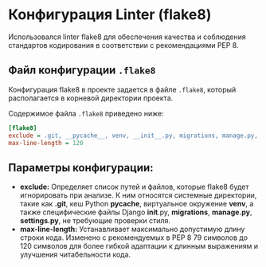 # Конфигурация Linter (flake8)

Использовался linter flake8 для обеспечения качества и соблюдения стандартов кодирования в соответствии с рекомендациями PEP 8.
## Файл конфигурации `.flake8`

Конфигурация flake8 в проекте задается в файле `.flake8`, который располагается в корневой директории проекта.

Содержимое файла `.flake8` приведено ниже:

```ini
[flake8]
exclude = .git, __pycache__, venv, __init__.py, migrations, manage.py, settings.py
max-line-length = 120
```
## Параметры конфигурации:
- **exclude:**
Определяет список путей и файлов, которые flake8 будет игнорировать при анализе. 
К ним относятся системные директории, такие как __.git__, кеш Python __pycache__, виртуальное окружение __venv__, 
а также специфические файлы Django __init__.py, __migrations__, __manage.py__, __settings.py__, не требующие проверки стиля.
- **max-line-length:**
Устанавливает максимально допустимую длину строки кода. Изменено с рекомендуемых в PEP 8 79 символов до 120 символов для более гибкой адаптации к длинным выражениям и улучшения читабельности кода.

